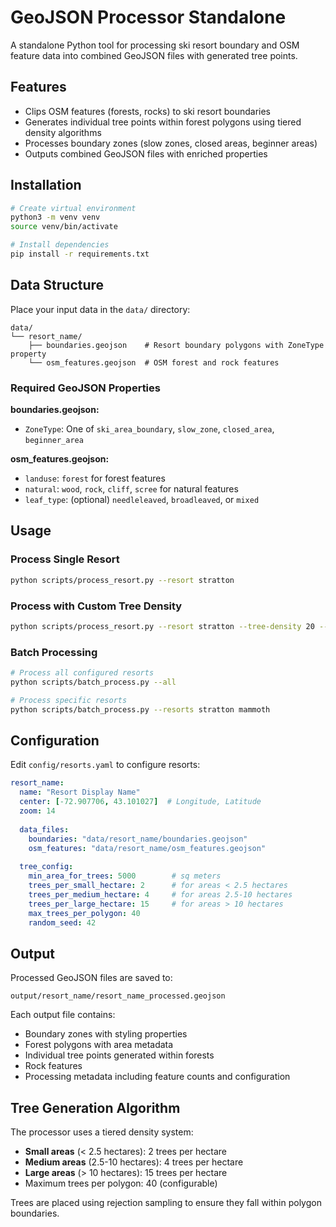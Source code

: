 # GeoJSON Processor Standalone

A standalone Python tool for processing ski resort boundary and OSM feature data into combined GeoJSON files with generated tree points.

## Features

- Clips OSM features (forests, rocks) to ski resort boundaries
- Generates individual tree points within forest polygons using tiered density algorithms
- Processes boundary zones (slow zones, closed areas, beginner areas)
- Outputs combined GeoJSON files with enriched properties

## Installation

```bash
# Create virtual environment
python3 -m venv venv
source venv/bin/activate

# Install dependencies
pip install -r requirements.txt
```

## Data Structure

Place your input data in the `data/` directory:

```
data/
└── resort_name/
    ├── boundaries.geojson    # Resort boundary polygons with ZoneType property
    └── osm_features.geojson  # OSM forest and rock features
```

### Required GeoJSON Properties

**boundaries.geojson:**
- `ZoneType`: One of `ski_area_boundary`, `slow_zone`, `closed_area`, `beginner_area`

**osm_features.geojson:**
- `landuse`: `forest` for forest features
- `natural`: `wood`, `rock`, `cliff`, `scree` for natural features
- `leaf_type`: (optional) `needleleaved`, `broadleaved`, or `mixed`

## Usage

### Process Single Resort

```bash
python scripts/process_resort.py --resort stratton
```

### Process with Custom Tree Density

```bash
python scripts/process_resort.py --resort stratton --tree-density 20 --max-trees 50
```

### Batch Processing

```bash
# Process all configured resorts
python scripts/batch_process.py --all

# Process specific resorts
python scripts/batch_process.py --resorts stratton mammoth
```

## Configuration

Edit `config/resorts.yaml` to configure resorts:

```yaml
resort_name:
  name: "Resort Display Name"
  center: [-72.907706, 43.101027]  # Longitude, Latitude
  zoom: 14
  
  data_files:
    boundaries: "data/resort_name/boundaries.geojson"
    osm_features: "data/resort_name/osm_features.geojson"
  
  tree_config:
    min_area_for_trees: 5000        # sq meters
    trees_per_small_hectare: 2      # for areas < 2.5 hectares
    trees_per_medium_hectare: 4     # for areas 2.5-10 hectares
    trees_per_large_hectare: 15     # for areas > 10 hectares
    max_trees_per_polygon: 40
    random_seed: 42
```

## Output

Processed GeoJSON files are saved to:
```
output/resort_name/resort_name_processed.geojson
```

Each output file contains:
- Boundary zones with styling properties
- Forest polygons with area metadata
- Individual tree points generated within forests
- Rock features
- Processing metadata including feature counts and configuration

## Tree Generation Algorithm

The processor uses a tiered density system:
- **Small areas** (< 2.5 hectares): 2 trees per hectare
- **Medium areas** (2.5-10 hectares): 4 trees per hectare  
- **Large areas** (> 10 hectares): 15 trees per hectare
- Maximum trees per polygon: 40 (configurable)

Trees are placed using rejection sampling to ensure they fall within polygon boundaries.
